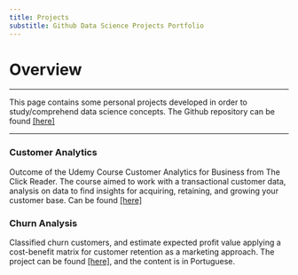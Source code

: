 ```yaml
---
title: Projects
substitle: Github Data Science Projects Portfolio
---
```


# Overview
___
This page contains some personal projects developed in order to study/comprehend data science concepts. The Github repository can be found [[here]](https://github.com/renan2scarvalho/Projetos)
___

### Customer Analytics

Outcome of the Udemy Course Customer Analytics for Business from The Click Reader. The course aimed to work with a transactional customer data, analysis on data to find insights for acquiring, retaining, and growing your customer base. Can be found [[here]](https://github.com/renan2scarvalho/Projetos/tree/main/Customer%20Analytics)

### Churn Analysis 

Classified churn customers, and estimate expected profit value applying a cost-benefit matrix for customer retention as a marketing approach. The project can be found [[here]](https://github.com/renan2scarvalho/Projetos/tree/main/An%C3%A1lise%20de%20Churn), and the content is in Portuguese.

